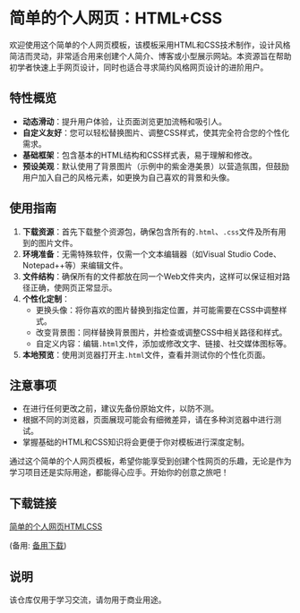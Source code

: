 # 简单的个人网页：HTML+CSS

欢迎使用这个简单的个人网页模板，该模板采用HTML和CSS技术制作，设计风格简洁而灵动，非常适合用来创建个人简介、博客或小型展示网站。本资源旨在帮助初学者快速上手网页设计，同时也适合寻求简约风格网页设计的进阶用户。

## 特性概览

- **动态滑动**：提升用户体验，让页面浏览更加流畅和吸引人。
- **自定义友好**：您可以轻松替换图片、调整CSS样式，使其完全符合您的个性化需求。
- **基础框架**：包含基本的HTML结构和CSS样式表，易于理解和修改。
- **预设美观**：默认使用了背景图片（示例中的紫金港美景）以营造氛围，但鼓励用户加入自己的风格元素，如更换为自己喜欢的背景和头像。

## 使用指南

1. **下载资源**：首先下载整个资源包，确保包含所有的`.html`、`.css`文件及所有用到的图片文件。
2. **环境准备**：无需特殊软件，仅需一个文本编辑器（如Visual Studio Code、Notepad++等）来编辑文件。
3. **文件结构**：确保所有的文件都放在同一个Web文件夹内，这样可以保证相对路径正确，使网页正常显示。
4. **个性化定制**：
   - 更换头像：将你喜欢的图片替换到指定位置，并可能需要在CSS中调整样式。
   - 改变背景图：同样替换背景图片，并检查或调整CSS中相关路径和样式。
   - 自定义内容：编辑`.html`文件，添加或修改文字、链接、社交媒体图标等。
5. **本地预览**：使用浏览器打开主`.html`文件，查看并测试你的个性化页面。

## 注意事项

- 在进行任何更改之前，建议先备份原始文件，以防不测。
- 根据不同的浏览器，页面展现可能会有细微差异，请在多种浏览器中进行测试。
- 掌握基础的HTML和CSS知识将会更便于你对模板进行深度定制。

通过这个简单的个人网页模板，希望你能享受到创建个性网页的乐趣，无论是作为学习项目还是实际用途，都能得心应手。开始你的创意之旅吧！

## 下载链接
[简单的个人网页HTMLCSS](https://pan.quark.cn/s/3ad548ebd36d) 

(备用: [备用下载](https://pan.baidu.com/s/1GI9uBwOigNumZMipP1JtnA?pwd=1234))

## 说明

该仓库仅用于学习交流，请勿用于商业用途。
